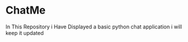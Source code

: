 # ChatMe
In This Repository i Have Displayed a basic python chat application i will keep it updated 
